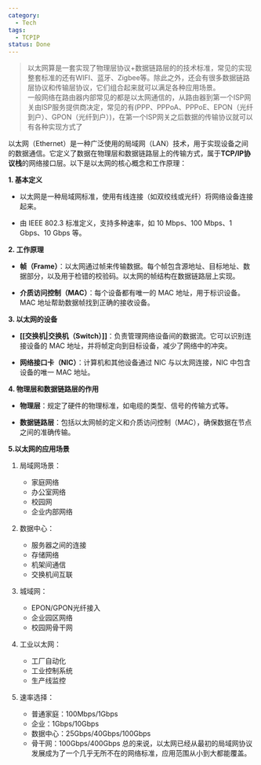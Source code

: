 ```yaml
---
category:
  - Tech
tags:
  - TCPIP
status: Done
---
```

>以太网算是一套实现了物理层协议+数据链路层的的技术标准，常见的实现整套标准的还有WIFI、蓝牙、Zigbee等。除此之外，还会有很多数据链路层协议和传输层协议，它们组合起来就可以满足各种应用场景。<br>
>一般网络在路由器内部常见的都是以太网通信的，从路由器到第一个ISP网关由ISP服务提供商决定，常见的有(PPP、PPPoA、PPPoE、EPON（光纤到户）、GPON（光纤到户）)，在第一个ISP网关之后数据的传输协议就可以有各种实现方式了

以太网（Ethernet）是一种广泛使用的局域网（LAN）技术，用于实现设备之间的数据通信。它定义了数据在物理层和数据链路层上的传输方式，属于**TCP/IP协议栈**的网络接口层。以下是以太网的核心概念和工作原理：

**1. 基本定义**

- 以太网是一种局域网标准，使用有线连接（如双绞线或光纤）将网络设备连接起来。

- 由 IEEE 802.3 标准定义，支持多种速率，如 10 Mbps、100 Mbps、1 Gbps、10 Gbps 等。

**2. 工作原理**

- **帧（Frame）**：以太网通过帧来传输数据。每个帧包含源地址、目标地址、数据部分，以及用于检错的校验码。以太网的帧结构在数据链路层上实现。

- **介质访问控制（MAC）**：每个设备都有唯一的 MAC 地址，用于标识设备。MAC 地址帮助数据帧找到正确的接收设备。

**3. 以太网的设备**

-  **[[交换机|交换机（Switch）]]**：负责管理网络设备间的数据流。它可以识别连接设备的 MAC 地址，并将帧定向到目标设备，减少了网络中的冲突。

- **网络接口卡（NIC）**：计算机和其他设备通过 NIC 与以太网连接，NIC 中包含设备的唯一 MAC 地址。

**4. 物理层和数据链路层的作用**

- **物理层**：规定了硬件的物理标准，如电缆的类型、信号的传输方式等。

- **数据链路层**：包括以太网帧的定义和介质访问控制（MAC），确保数据在节点之间的准确传输。

**5.以太网的应用场景**
1. 局域网场景：
    - 家庭网络
    - 办公室网络
    - 校园网
    - 企业内部网络

2. 数据中心：
    - 服务器之间的连接
    - 存储网络
    - 机架间通信
    - 交换机间互联

3. 城域网：
    - EPON/GPON光纤接入
    - 企业园区网络
    - 校园网骨干网

4. 工业以太网：
    - 工厂自动化
    - 工业控制系统
    - 生产线监控

5. 速率选择：
    - 普通家庭：100Mbps/1Gbps
    - 企业：1Gbps/10Gbps
    - 数据中心：25Gbps/40Gbps/100Gbps
    - 骨干网：100Gbps/400Gbps
总的来说，以太网已经从最初的局域网协议发展成为了一个几乎无所不在的网络标准，应用范围从小到大都能覆盖。